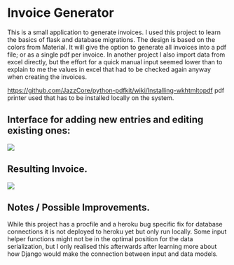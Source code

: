 # Invoice Generator

This is a small application to generate invoices. I used this project to learn the basics of flask and database migrations. The design is based on the colors from Material. It will give the option to generate all invoices into a pdf file; or as a single pdf per invoice.
In another project I also import data from excel directly, but the effort for a quick manual input seemed lower than to explain to me the values in excel that had to be checked again anyway when creating the invoices.

https://github.com/JazzCore/python-pdfkit/wiki/Installing-wkhtmltopdf pdf printer used that has to be installed locally on the system.

## Interface for adding new entries and editing existing ones:

![](https://i.imgur.com/u2DhrGZ.png)

## Resulting Invoice.

![](https://i.imgur.com/8hAdk2q.png)

## Notes / Possible Improvements.

While this project has a procfile and a heroku bug specific fix for database connections it is not deployed to heroku yet but only run locally. Some input helper functions might not be in the optimal position for the data serialization, but I only realised this afterwards after learning more about how Django would make the connection between input and data models.
